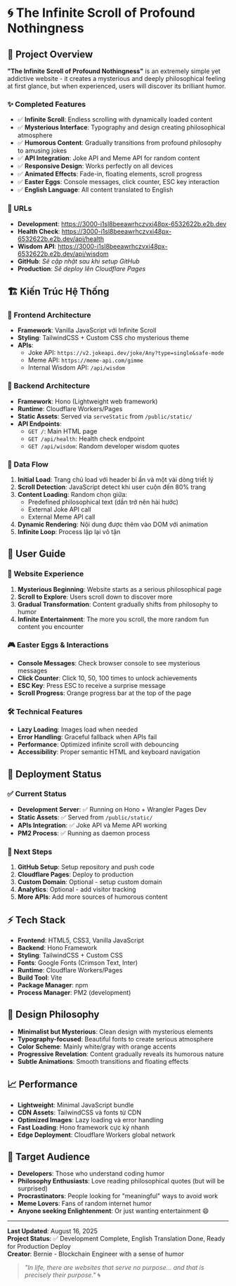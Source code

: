 # 🌀 The Infinite Scroll of Profound Nothingness

## 🎯 Project Overview
**"The Infinite Scroll of Profound Nothingness"** is an extremely simple yet addictive website - it creates a mysterious and deeply philosophical feeling at first glance, but when experienced, users will discover its brilliant humor.

### ✨ Completed Features
- ✅ **Infinite Scroll**: Endless scrolling with dynamically loaded content
- ✅ **Mysterious Interface**: Typography and design creating philosophical atmosphere  
- ✅ **Humorous Content**: Gradually transitions from profound philosophy to amusing jokes
- ✅ **API Integration**: Joke API and Meme API for random content
- ✅ **Responsive Design**: Works perfectly on all devices
- ✅ **Animated Effects**: Fade-in, floating elements, scroll progress
- ✅ **Easter Eggs**: Console messages, click counter, ESC key interaction
- ✅ **English Language**: All content translated to English

### 🔗 URLs
- **Development**: https://3000-i1sl8beeawrhczvxi48px-6532622b.e2b.dev
- **Health Check**: https://3000-i1sl8beeawrhczvxi48px-6532622b.e2b.dev/api/health
- **Wisdom API**: https://3000-i1sl8beeawrhczvxi48px-6532622b.e2b.dev/api/wisdom
- **GitHub**: _Sẽ cập nhật sau khi setup GitHub_
- **Production**: _Sẽ deploy lên Cloudflare Pages_

## 🏗️ Kiến Trúc Hệ Thống

### 📱 Frontend Architecture
- **Framework**: Vanilla JavaScript với Infinite Scroll
- **Styling**: TailwindCSS + Custom CSS cho mysterious theme
- **APIs**: 
  - Joke API: `https://v2.jokeapi.dev/joke/Any?type=single&safe-mode`
  - Meme API: `https://meme-api.com/gimme`
  - Internal Wisdom API: `/api/wisdom`

### 🚀 Backend Architecture  
- **Framework**: Hono (Lightweight web framework)
- **Runtime**: Cloudflare Workers/Pages
- **Static Assets**: Served via `serveStatic` from `/public/static/`
- **API Endpoints**:
  - `GET /`: Main HTML page
  - `GET /api/health`: Health check endpoint
  - `GET /api/wisdom`: Random developer wisdom quotes

### 🎨 Data Flow
1. **Initial Load**: Trang chủ load với header bí ẩn và một vài dòng triết lý
2. **Scroll Detection**: JavaScript detect khi user cuộn đến 80% trang
3. **Content Loading**: Random chọn giữa:
   - Predefined philosophical text (dần trở nên hài hước)
   - External Joke API call
   - External Meme API call
4. **Dynamic Rendering**: Nội dung được thêm vào DOM với animation
5. **Infinite Loop**: Process lặp lại vô tận

## 👥 User Guide

### 🌟 Website Experience
1. **Mysterious Beginning**: Website starts as a serious philosophical page
2. **Scroll to Explore**: Users scroll down to discover more
3. **Gradual Transformation**: Content gradually shifts from philosophy to humor
4. **Infinite Entertainment**: The more you scroll, the more random fun content you encounter

### 🎮 Easter Eggs & Interactions
- **Console Messages**: Check browser console to see mysterious messages
- **Click Counter**: Click 10, 50, 100 times to unlock achievements
- **ESC Key**: Press ESC to receive a surprise message
- **Scroll Progress**: Orange progress bar at the top of the page

### 🛠️ Technical Features
- **Lazy Loading**: Images load when needed
- **Error Handling**: Graceful fallback when APIs fail
- **Performance**: Optimized infinite scroll with debouncing
- **Accessibility**: Proper semantic HTML and keyboard navigation

## 🚀 Deployment Status

### ✅ Current Status
- **Development Server**: ✅ Running on Hono + Wrangler Pages Dev
- **Static Assets**: ✅ Served from `/public/static/`
- **APIs Integration**: ✅ Joke API và Meme API working
- **PM2 Process**: ✅ Running as daemon process

### 🔄 Next Steps
1. **GitHub Setup**: Setup repository and push code
2. **Cloudflare Pages**: Deploy to production
3. **Custom Domain**: Optional - setup custom domain
4. **Analytics**: Optional - add visitor tracking
5. **More APIs**: Add more sources of humorous content

## ⚡ Tech Stack
- **Frontend**: HTML5, CSS3, Vanilla JavaScript
- **Backend**: Hono Framework
- **Styling**: TailwindCSS + Custom CSS
- **Fonts**: Google Fonts (Crimson Text, Inter)
- **Runtime**: Cloudflare Workers/Pages
- **Build Tool**: Vite
- **Package Manager**: npm
- **Process Manager**: PM2 (development)

## 🎨 Design Philosophy
- **Minimalist but Mysterious**: Clean design with mysterious elements
- **Typography-focused**: Beautiful fonts to create serious atmosphere
- **Color Scheme**: Mainly white/gray with orange accents
- **Progressive Revelation**: Content gradually reveals its humorous nature
- **Subtle Animations**: Smooth transitions and floating effects

## 📈 Performance
- **Lightweight**: Minimal JavaScript bundle
- **CDN Assets**: TailwindCSS và fonts từ CDN
- **Optimized Images**: Lazy loading và error handling
- **Fast Loading**: Hono framework cực kỳ nhanh
- **Edge Deployment**: Cloudflare Workers global network

## 🎯 Target Audience
- **Developers**: Those who understand coding humor
- **Philosophy Enthusiasts**: Love reading philosophical quotes (but will be surprised)
- **Procrastinators**: People looking for "meaningful" ways to avoid work
- **Meme Lovers**: Fans of random internet humor
- **Anyone seeking Enlightenment**: Or just wanting entertainment 😄

---

**Last Updated**: August 16, 2025  
**Project Status**: ✅ Development Complete, English Translation Done, Ready for Production Deploy  
**Creator**: Bernie - Blockchain Engineer with a sense of humor  

> *"In life, there are websites that serve no purpose... and that is precisely their purpose."* 🌀